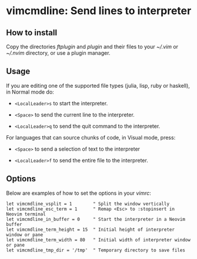 # vimcmdline: Send lines to interpreter


## How to install

Copy the directories *ftplugin* and *plugin* and their files to your *~/.vim*
or *~/.nvim* directory, or use a plugin manager.

## Usage 

If you are editing one of the supported file types (julia, lisp, ruby or
haskell), in Normal mode do:

  - `<LocalLeader>s` to start the interpreter.

  - `<Space>` to send the current line to the interpreter.

  - `<LocalLeader>q` to send the quit command to the interpreter.

For languages that can source chunks of code, in Visual mode, press:

  - `<Space>` to send a selection of text to the interpreter

  - `<LocalLeader>f` to send the entire file to the interpreter.

## Options

Below are examples of how to set the options in your *vimrc*:

```vim
let vimcmdline_vsplit = 1        " Split the window vertically
let vimcmdline_esc_term = 1      " Remap <Esc> to :stopinsert in Neovim terminal
let vimcmdline_in_buffer = 0     " Start the interpreter in a Neovim buffer
let vimcmdline_term_height = 15  " Initial height of interpreter window or pane
let vimcmdline_term_width = 80   " Initial width of interpreter window or pane
let vimcmdline_tmp_dir = '/tmp'  " Temporary directory to save files
```
